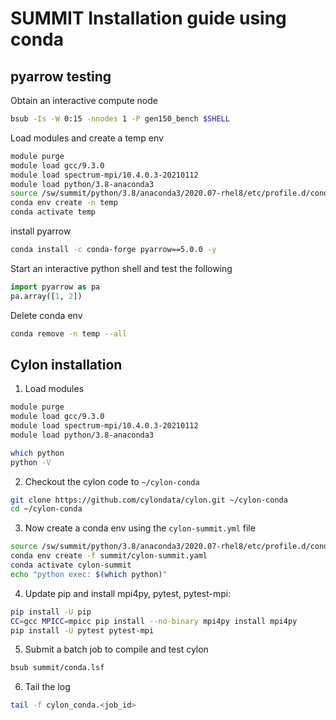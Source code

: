 # SUMMIT Installation guide using conda

## pyarrow testing 

Obtain an interactive compute node
```bash
bsub -Is -W 0:15 -nnodes 1 -P gen150_bench $SHELL
```

Load modules and create a temp env 
```bash
module purge
module load gcc/9.3.0
module load spectrum-mpi/10.4.0.3-20210112
module load python/3.8-anaconda3
source /sw/summit/python/3.8/anaconda3/2020.07-rhel8/etc/profile.d/conda.sh
conda env create -n temp
conda activate temp
```

install pyarrow 
```bash
conda install -c conda-forge pyarrow==5.0.0 -y
```

Start an interactive python shell and test the following 
```python
import pyarrow as pa 
pa.array([1, 2])
```

Delete conda env 
```bash
conda remove -n temp --all 
```

## Cylon installation 

1. Load modules 
```bash
module purge
module load gcc/9.3.0
module load spectrum-mpi/10.4.0.3-20210112
module load python/3.8-anaconda3

which python
python -V
```

2. Checkout the cylon code to `~/cylon-conda`
```bash
git clone https://github.com/cylondata/cylon.git ~/cylon-conda
cd ~/cylon-conda
```

3. Now create a conda env using the `cylon-summit.yml` file
```bash
source /sw/summit/python/3.8/anaconda3/2020.07-rhel8/etc/profile.d/conda.sh
conda env create -f summit/cylon-summit.yaml
conda activate cylon-summit
echo "python exec: $(which python)"
```

4. Update pip and install mpi4py, pytest, pytest-mpi:
```bash
pip install -U pip
CC=gcc MPICC=mpicc pip install --no-binary mpi4py install mpi4py
pip install -U pytest pytest-mpi
```

5. Submit a batch job to compile and test cylon 
```bash
bsub summit/conda.lsf
```

6. Tail the log
```bash
tail -f cylon_conda.<job_id>
```